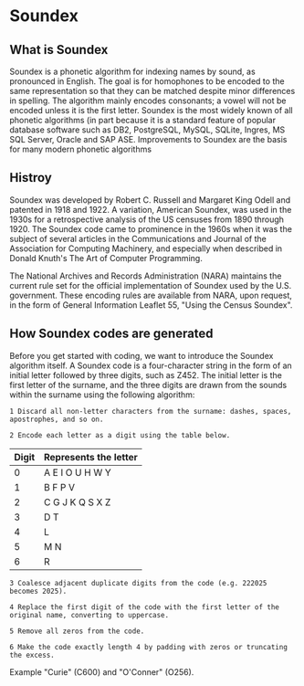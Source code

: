 # Soundex

## What is Soundex
Soundex is a phonetic algorithm for indexing names by sound, as pronounced in English. The goal is for homophones to be encoded to the same representation so that they can be matched despite minor differences in spelling. The algorithm mainly encodes consonants; a vowel will not be encoded unless it is the first letter. Soundex is the most widely known of all phonetic algorithms (in part because it is a standard feature of popular database software such as DB2, PostgreSQL, MySQL, SQLite, Ingres, MS SQL Server, Oracle and SAP ASE. Improvements to Soundex are the basis for many modern phonetic algorithms
## Histroy
Soundex was developed by Robert C. Russell and Margaret King Odell and patented in 1918 and 1922. A variation, American Soundex, was used in the 1930s for a retrospective analysis of the US censuses from 1890 through 1920. The Soundex code came to prominence in the 1960s when it was the subject of several articles in the Communications and Journal of the Association for Computing Machinery, and especially when described in Donald Knuth's The Art of Computer Programming.

The National Archives and Records Administration (NARA) maintains the current rule set for the official implementation of Soundex used by the U.S. government. These encoding rules are available from NARA, upon request, in the form of General Information Leaflet 55, "Using the Census Soundex". 
## How Soundex codes are generated
Before you get started with coding, we want to introduce the Soundex algorithm itself. A Soundex code is a four-character string in the form of an initial letter followed by three digits, such as Z452. The initial letter is the first letter of the surname, and the three digits are drawn from the sounds within the surname using the following algorithm:

    1 Discard all non-letter characters from the surname: dashes, spaces, apostrophes, and so on.

    2 Encode each letter as a digit using the table below.
    
 Digit | Represents the letter|
 ------|----------------------|
   0   | A E I O U H W Y
   1   | B F P V  
   2   | C G J K Q S X Z 
   3   | D T 
   4   | L
   5   | M N  
   6   | R
    
    3 Coalesce adjacent duplicate digits from the code (e.g. 222025 becomes 2025).
    
    4 Replace the first digit of the code with the first letter of the original name, converting to uppercase.
    
    5 Remove all zeros from the code.
    
    6 Make the code exactly length 4 by padding with zeros or truncating the excess.
 Example "Curie" (C600) and "O'Conner" (O256).
